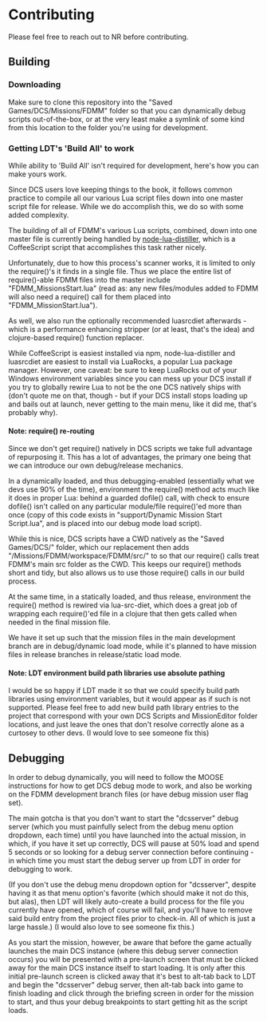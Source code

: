 # Contributing

Please feel free to reach out to NR before contributing.

## Building

### Downloading

Make sure to clone this repository into the "Saved Games/DCS/Missions/FDMM" folder so that you can dynamically debug scripts out-of-the-box, or at the very least make a symlink of some kind from this location to the folder you're using for development.

### Getting LDT's 'Build All' to work

While ability to 'Build All' isn't required for development, here's how you can make yours work.

Since DCS users love keeping things to the book, it follows common practice to compile all our various Lua script files down into one master script file for release. While we do accomplish this, we do so with some added complexity.

The building of all of FDMM's various Lua scripts, combined, down into one master file is currently being handled by [node-lua-distiller](https://github.com/yi/node-lua-distiller), which is a CoffeeScript script that accomplishes this task rather nicely.

Unfortunately, due to how this process's scanner works, it is limited to only the require()'s it finds in a single file. Thus we place the entire list of require()-able FDMM files into the master include "FDMM_MissionsStart.lua" (read as: any new files/modules added to FDMM will also need a require() call for them placed into "FDMM_MissionStart.lua").

As well, we also run the optionally recommended luasrcdiet afterwards - which is a performance enhancing stripper (or at least, that's the idea) and clojure-based require() function replacer.

While CoffeeScript is easiest installed via npm, node-lua-distiller and luasrcdiet are easiest to install via LuaRocks, a popular Lua package manager. However, one caveat: be sure to keep LuaRocks out of your Windows environment variables since you can mess up your DCS install if you try to globally rewire Lua to not be the one DCS natively ships with (don't quote me on that, though - but if your DCS install stops loading up and bails out at launch, never getting to the main menu, like it did me, that's probably why).

#### Note: require() re-routing

Since we don't get require() natively in DCS scripts we take full advantage of repurposing it. This has a lot of advantages, the primary one being that we can introduce our own debug/release mechanics.

In a dynamically loaded, and thus debugging-enabled (essentially what we devs use 90% of the time), environment the require() method acts much like it does in proper Lua: behind a guarded dofile() call, with check to ensure dofile() isn't called on any particular module/file require()'ed more than once (copy of this code exists in "support/Dynamic Mission Start Script.lua", and is placed into our debug mode load script).

While this is nice, DCS scripts have a CWD natively as the "Saved Games/DCS/" folder, which our replacement then adds "/Missions/FDMM/workspace/FDMM/src/" to so that our require() calls treat FDMM's main src folder as the CWD. This keeps our require() methods short and tidy, but also allows us to use those require() calls in our build process.

At the same time, in a statically loaded, and thus release, environment the require() method is rewired via lua-src-diet, which does a great job of wrapping each require()'ed file in a clojure that then gets called when needed in the final mission file.

We have it set up such that the mission files in the main development branch are in debug/dynamic load mode, while it's planned to have mission files in release branches in release/static load mode.

#### Note: LDT environment build path libraries use absolute pathing

I would be so happy if LDT made it so that we could specify build path libraries using environment variables, but it would appear as if such is not supported. Please feel free to add new build path library entries to the project that correspond with your own DCS Scripts and MissionEditor folder locations, and just leave the ones that don't resolve correctly alone as a curtosey to other devs. (I would love to see someone fix this)

## Debugging

In order to debug dynamically, you will need to follow the MOOSE instructions for how to get DCS debug mode to work, and also be working on the FDMM development branch files (or have debug mission user flag set).

The main gotcha is that you don't want to start the "dcsserver" debug server (which you must painfully select from the debug menu option dropdown, each time) until you have launched into the actual mission, in which, if you have it set up correctly, DCS will pause at 50% load and spend 5 seconds or so looking for a debug server connection before continuing - in which time you must start the debug server up from LDT in order for debugging to work.

(If you don't use the debug menu dropdown option for "dcsserver", despite having it as that menu option's favorite (which should make it not do this, but alas), then LDT will likely auto-create a build process for the file you currently have opened, which of course will fail, and you'll have to remove said build entry from the project files prior to check-in. All of which is just a large hassle.) (I would also love to see someone fix this.)

As you start the mission, however, be aware that before the game actually launches the main DCS instance (where this debug server connection occurs) you will be presented with a pre-launch screen that must be clicked away for the main DCS instance itself to start loading. It is only after this initial pre-launch screen is clicked away that it's best to alt-tab back to LDT and begin the "dcsserver" debug server, then alt-tab back into game to finish loading and click through the briefing screen in order for the mission to start, and thus your debug breakpoints to start getting hit as the script loads.
